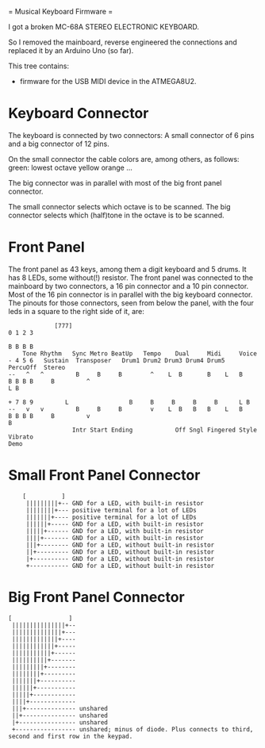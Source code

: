 = Musical Keyboard Firmware =

I got a broken MC-68A STEREO ELECTRONIC KEYBOARD. 

So I removed the mainboard, reverse engineered the connections and replaced it by an Arduino Uno (so far).

This tree contains:
- firmware for the USB MIDI device in the ATMEGA8U2.

Keyboard Connector
==================
The keyboard is connected by two connectors:
A small connector of 6 pins and a big connector of 12 pins.

On the small connector the cable colors are, among others, as follows:
	green: lowest octave
	yellow
	orange
	...

The big connector was in parallel with most of the big front panel connector.

The small connector selects which octave is to be scanned.
The big connector selects which (half)tone in the octave is to be scanned.

Front Panel
===========
The front panel as 43 keys, among them a digit keyboard and 5 drums. It has 8 LEDs, some without(!) resistor.
The front panel was connected to the mainboard by two connectors, a 16 pin connector and a 10 pin connector.
Most of the 16 pin connector is in parallel with the big keyboard connector.
The pinouts for those connectors, seen from below the panel, with the four leds in a square to the right side of it, are:

                 [777]                                                       0 1 2 3
                                                                             B B B B
        Tone Rhythm   Sync Metro BeatUp   Tempo    Dual     Midi     Voice   - 4 5 6   Sustain  Transposer   Drum1 Drum2 Drum3 Drum4 Drum5     PercuOff  Stereo
    --   ^   ^         B     B     B        ^    L  B       B    L   B       B B B B     B         ^                                                     L B
                                                                             + 7 8 9         L                 B     B     B     B     B      L B         
    --   v   v         B     B     B        v    L  B   B   B    L   B       B B B B     B         v                                                       B
                      Intr Start Ending            Off Sngl Fingered Style             Vibrato                                                            Demo

Small Front Panel Connector
===========================

        [          ]
         |||||||||+-- GND for a LED, with built-in resistor
         ||||||||+--- positive terminal for a lot of LEDs
         |||||||+---- positive terminal for a lot of LEDs
         ||||||+----- GND for a LED, with built-in resistor
         |||||+------ GND for a LED, with built-in resistor
         ||||+------- GND for a LED, with built-in resistor
         |||+-------- GND for a LED, without built-in resistor
         ||+--------- GND for a LED, without built-in resistor
         |+---------- GND for a LED, without built-in resistor
         +----------- GND for a LED, without built-in resistor

Big Front Panel Connector
=========================

    [                ]
     |||||||||||||||+-- 
     ||||||||||||||+--- 
     |||||||||||||+---- 
     ||||||||||||+----- 
     |||||||||||+------ 
     ||||||||||+------- 
     |||||||||+-------- 
     ||||||||+--------- 
     |||||||+---------- 
     ||||||+----------- 
     |||||+------------ 
     ||||+------------- 
     |||+-------------- unshared
     ||+--------------- unshared
     |+---------------- unshared
     +----------------- unshared; minus of diode. Plus connects to third, second and first row in the keypad.

